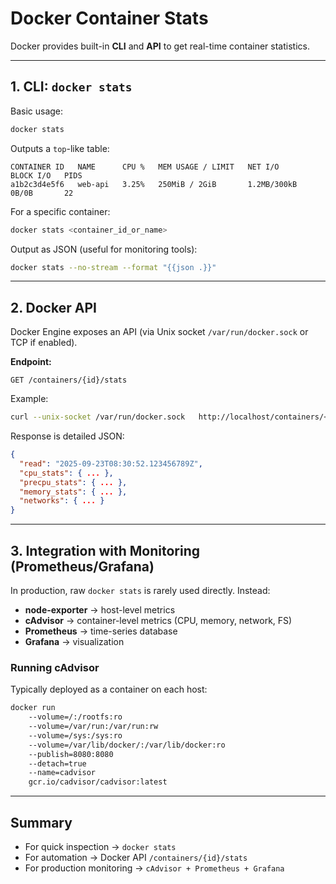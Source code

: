 # Docker Container Stats

Docker provides built-in **CLI** and **API** to get real-time container statistics.

---

## 1. CLI: `docker stats`

Basic usage:
```bash
docker stats
```

Outputs a `top`-like table:
```
CONTAINER ID   NAME      CPU %   MEM USAGE / LIMIT   NET I/O       BLOCK I/O   PIDS
a1b2c3d4e5f6   web-api   3.25%   250MiB / 2GiB       1.2MB/300kB   0B/0B       22
```

For a specific container:
```bash
docker stats <container_id_or_name>
```

Output as JSON (useful for monitoring tools):
```bash
docker stats --no-stream --format "{{json .}}"
```

---

## 2. Docker API

Docker Engine exposes an API (via Unix socket `/var/run/docker.sock` or TCP if enabled).

**Endpoint:**
```
GET /containers/{id}/stats
```

Example:
```bash
curl --unix-socket /var/run/docker.sock   http://localhost/containers/<container_id>/stats?stream=false
```

Response is detailed JSON:
```json
{
  "read": "2025-09-23T08:30:52.123456789Z",
  "cpu_stats": { ... },
  "precpu_stats": { ... },
  "memory_stats": { ... },
  "networks": { ... }
}
```

---

## 3. Integration with Monitoring (Prometheus/Grafana)

In production, raw `docker stats` is rarely used directly. Instead:

- **node-exporter** → host-level metrics
- **cAdvisor** → container-level metrics (CPU, memory, network, FS)
- **Prometheus** → time-series database
- **Grafana** → visualization

### Running cAdvisor
Typically deployed as a container on each host:

```bash
docker run   
    --volume=/:/rootfs:ro   
    --volume=/var/run:/var/run:rw   
    --volume=/sys:/sys:ro   
    --volume=/var/lib/docker/:/var/lib/docker:ro   
    --publish=8080:8080   
    --detach=true   
    --name=cadvisor   
    gcr.io/cadvisor/cadvisor:latest
```

---

## Summary

- For quick inspection -> `docker stats`
- For automation -> Docker API `/containers/{id}/stats`
- For production monitoring -> `cAdvisor + Prometheus + Grafana`